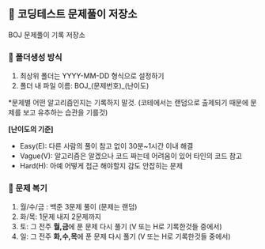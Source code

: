 ## 📌 코딩테스트 문제풀이 저장소
BOJ 문제풀이 기록 저장소

### 💌 폴더생성 방식
1. 최상위 폴더는 YYYY-MM-DD 형식으로 설정하기
2. 폴더 내 파일 이름: BOJ_(문제번호)_(난이도)

*문제별 어떤 알고리즘인지는 기록하지 말것. (코테에서는 랜덤으로 출제되기 때문에 문제를 보고 유추하는 습관을 기를것)

**[난이도의 기준]**
- Easy(E): 다른 사람의 풀이 참고 없이 30분~1시간 이내 해결 
- Vague(V): 알고리즘은 알겠으나 코드 짜는데 어려움이 있어 타인의 코드 참고
- Hard(H): 아예 어떻게 접근 해야할지 감도 안잡히는 문제 

### 🥶 문제 복기 
1. 월/수/금 : 백준 3문제 풀이 (문제는 랜덤)
2. 화/목: 1문제 내지 2문제까지 
3. 토: 그 전주 **월,금**에 푼 문제 다시 풀기 (V 또는 H로 기록한것들 중에서) 
4. 일: 그 전주 **화,수,목**에 푼 문제 다시 풀기 (V 또는 H로 기록한것들 중에서) 